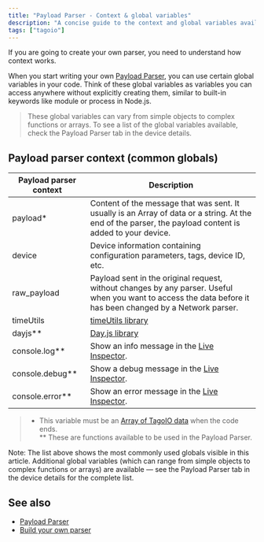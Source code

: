 ```yaml
---
title: "Payload Parser - Context & global variables"
description: "A concise guide to the context and global variables available when creating a Payload Parser in TagoIO, including descriptions of the most common globals and where to find the full list."
tags: ["tagoio"]
---
```

If you are going to create your own parser, you need to understand how context works.

When you start writing your own [Payload Parser](../payload-parser/payload-parser), you can use certain global variables in your code. Think of these global variables as variables you can access anywhere without explicitly creating them, similar to built-in keywords like module or process in Node.js.

> These global variables can vary from simple objects to complex functions or arrays. To see a list of the global variables available, check the Payload Parser tab in the device details.

## Payload parser context (common globals)

| Payload parser context | Description |
|---|---|
| payload* | Content of the message that was sent. It usually is an Array of data or a string. At the end of the parser, the payload content is added to your device. |
| device | Device information containing configuration parameters, tags, device ID, etc. |
| raw_payload | Payload sent in the original request, without changes by any parser. Useful when you want to access the data before it has been changed by a Network parser. |
| timeUtils | [timeUtils library](https://help.tago.io/portal/en/kb/articles/payload-parser-timeutils-library) |
| dayjs** | [Day.js library](https://day.js.org/) |
| console.log** | Show an info message in the [Live Inspector](https://help.tago.io/portal/en/kb/articles/453-live-inspector). |
| console.debug** | Show a debug message in the [Live Inspector](https://help.tago.io/portal/en/kb/articles/453-live-inspector). |
| console.error** | Show an error message in the [Live Inspector](https://help.tago.io/portal/en/kb/articles/453-live-inspector). |

> * This variable must be an [Array of TagoIO data](https://help.tago.io/portal/en/kb/articles/34-sending-data) when the code ends.  
> ** These are functions available to be used in the Payload Parser.

Note: The list above shows the most commonly used globals visible in this article. Additional global variables (which can range from simple objects to complex functions or arrays) are available — see the Payload Parser tab in the device details for the complete list.

## See also

- [Payload Parser](../payload-parser/payload-parser)
- [Build your own parser](https://help.tago.io/portal/en/kb/articles/118-building-your-own-parser)